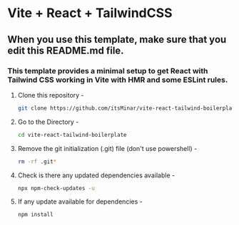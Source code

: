 # Vite + React + TailwindCSS

## When you use this template, make sure that you edit this README.md file.

### This template provides a minimal setup to get React with Tailwind CSS working in Vite with HMR and some ESLint rules.

1. Clone this repository -
   ```sh
   git clone https://github.com/itsMinar/vite-react-tailwind-boilerplate.git
   ```
2. Go to the Directory -
   ```sh
   cd vite-react-tailwind-boilerplate
   ```
3. Remove the git initialization (.git) file (don't use powershell) -
   ```sh
   rm -rf .git*
   ```
4. Check is there any updated dependencies available -
   ```sh
   npx npm-check-updates -u
   ```
5. If any update available for dependencies -
   ```sh
   npm install
   ```
